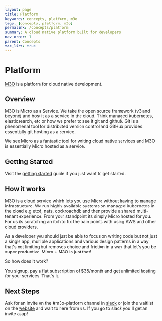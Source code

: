 ```yaml
---
layout: page
title: Platform
keywords: concepts, platform, m3o
tags: [concepts, platform, m3o]
permalink: /concepts/platform
summary: A cloud native platform built for developers
nav_order: 1
parent: Concepts
toc_list: true
---
```



# Platform


[M3O](https://m3o.com) is a platform for cloud native development.

## Overview

M3O is Micro as a Service. We take the open source framework (v3 and beyond) and host it as a service in the cloud. 
Think managed kubernetes, elasticsearch, etc or how we prefer to see it git and github. Git is a phenomenal tool 
for distributed version control and GitHub provides essentially git hosting as a service.

We see Micro as a fantastic tool for writing cloud native services and M3O is essentially Micro hosted as a service.

## Getting Started

Visit the [getting started](/getting-started) guide if you just want to get started.

## How it works

M3O is a cloud service which lets you use Micro without having to manage infrastructure. We run highly available 
systems on managed kubernetes in the cloud e.g etcd, nats, cockroachdb and then provide a shared multi-tenant 
experience. From your standpoint its simply Micro hosted for you. For us its scratching an itch to fix 
the pain points with using AWS and other cloud providers.

As a developer you should just be able to focus on writing code but not just a single app, multiple applications 
and various design patterns in a way that's not limiting but removes choice and friction in a way that let's 
you be super productive. Micro + M3O is just that!

So how does it work?

You signup, pay a flat subscription of $35/month and get unlimited hosting for your services. That's it.

## Next Steps

Ask for an invite on the #m3o-platform channel in [slack](https://slack.m3o.com) or join the waitlist on 
the [website](https://m3o.com) and wait to here from us. If you go to slack you'll get an invite asap!
